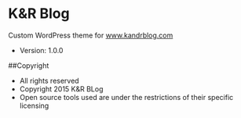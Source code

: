 K&R Blog
===

Custom WordPress theme for www.kandrblog.com
- Version: 1.0.0

##Copyright
- All rights reserved
- Copyright 2015 K&R BLog
- Open source tools used are under the restrictions of their specific licensing
